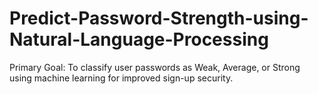 # Predict-Password-Strength-using-Natural-Language-Processing
Primary Goal: To classify user passwords as Weak, Average, or Strong using machine learning for improved sign-up security. 
